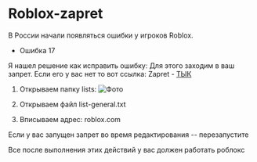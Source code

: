 # Roblox-zapret


В России начали появляться ошибки у игроков Roblox.

- Ошибка 17
  
Я нашел решение как исправить ошибку:
Для этого заходим в ваш запрет. Если его у вас нет то вот ссылка:
Zapret - [ТЫК](https://github.com/Flowseal/zapret-discord-youtube)

1. Открываем папку lists:
![Фото]([http://url/to/img.png](https://media.discordapp.net/attachments/1304837750293266513/1399341316801826918/image.png?ex=6888a5a8&is=68875428&hm=afb5be2a6fa566c9a6d14a08ff271e69a55636550e9fc33ce0392367df9c196e&=&format=webp&quality=lossless&width=645&height=53))

2. Открываем файл list-general.txt

3. Вписываем адрес: roblox.com


Если у вас запущен запрет во время редактирования -- перезапустите

Все после выполнения этих действий у вас должен работать роблокс
